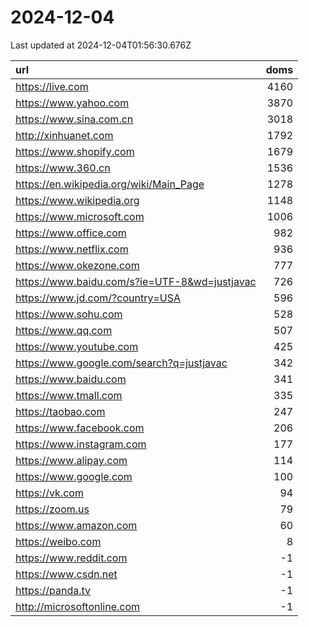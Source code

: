 # 2024-12-04

<!-- BEGIN -->
Last updated at 2024-12-04T01:56:30.676Z

url | doms
:- | -:
https://live.com | 4160
https://www.yahoo.com | 3870
https://www.sina.com.cn | 3018
http://xinhuanet.com | 1792
https://www.shopify.com | 1679
https://www.360.cn | 1536
https://en.wikipedia.org/wiki/Main_Page | 1278
https://www.wikipedia.org | 1148
https://www.microsoft.com | 1006
https://www.office.com | 982
https://www.netflix.com | 936
https://www.okezone.com | 777
https://www.baidu.com/s?ie=UTF-8&wd=justjavac | 726
https://www.jd.com/?country=USA | 596
https://www.sohu.com | 528
https://www.qq.com | 507
https://www.youtube.com | 425
https://www.google.com/search?q=justjavac | 342
https://www.baidu.com | 341
https://www.tmall.com | 335
https://taobao.com | 247
https://www.facebook.com | 206
https://www.instagram.com | 177
https://www.alipay.com | 114
https://www.google.com | 100
https://vk.com | 94
https://zoom.us | 79
https://www.amazon.com | 60
https://weibo.com | 8
https://www.reddit.com | -1
https://www.csdn.net | -1
https://panda.tv | -1
http://microsoftonline.com | -1
<!-- END -->
